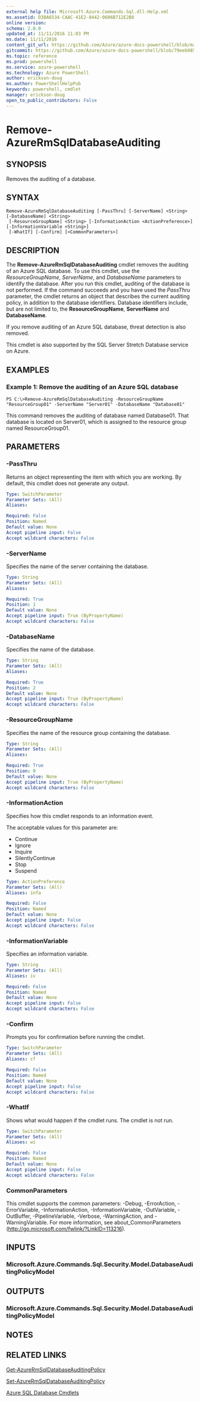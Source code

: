 ```yaml
---
external help file: Microsoft.Azure.Commands.Sql.dll-Help.xml
ms.assetid: D3BA6534-CAAC-41E2-8442-0606B712E2B8
online version: 
schema: 2.0.0
updated_at: 11/11/2016 11:03 PM
ms.date: 11/11/2016
content_git_url: https://github.com/Azure/azure-docs-powershell/blob/master/azureps-cmdlets-docs/ResourceManager/AzureRM.Sql/v2.3.0/Remove-AzureRmSqlDatabaseAuditing.md
gitcommit: https://github.com/Azure/azure-docs-powershell/blob/79eeb985ea480979357fb4695832a0c3d29a48bf/azureps-cmdlets-docs/ResourceManager/AzureRM.Sql/v2.3.0/Remove-AzureRmSqlDatabaseAuditing.md
ms.topic: reference
ms.prod: powershell
ms.service: azure-powershell
ms.technology: Azure PowerShell
author: erickson-doug
ms.author: PowerShellHelpPub
keywords: powershell, cmdlet
manager: erickson-doug
open_to_public_contributors: False
---
```


# Remove-AzureRmSqlDatabaseAuditing

## SYNOPSIS
Removes the auditing of a database.

## SYNTAX

```
Remove-AzureRmSqlDatabaseAuditing [-PassThru] [-ServerName] <String> [-DatabaseName] <String>
 [-ResourceGroupName] <String> [-InformationAction <ActionPreference>] [-InformationVariable <String>]
 [-WhatIf] [-Confirm] [<CommonParameters>]
```

## DESCRIPTION
The **Remove-AzureRmSqlDatabaseAuditing** cmdlet removes the auditing of an Azure SQL database.
To use this cmdlet, use the *ResourceGroupName*, *ServerName*, and *DatabaseName* parameters to identify the database.
After you run this cmdlet, auditing of the database is not performed.
If the command succeeds and you have used the *PassThru* parameter, the cmdlet returns an object that describes the current auditing policy, in addition to the database identifiers.
Database identifiers include, but are not limited to, the **ResourceGroupName**, **ServerName** and **DatabaseName**.

If you remove auditing of an Azure SQL database, threat detection is also removed.

This cmdlet is also supported by the SQL Server Stretch Database service on Azure.

## EXAMPLES

### Example 1: Remove the auditing of an Azure SQL database
```
PS C:\>Remove-AzureRmSqlDatabaseAuditing -ResourceGroupName "ResourceGroup01" -ServerName "Server01" -DatabaseName "Database01"
```

This command removes the auditing of database named Database01.
That database is located on Server01, which is assigned to the resource group named ResourceGroup01.

## PARAMETERS

### -PassThru
Returns an object representing the item with which you are working. By default, this cmdlet does not generate any output.

```yaml
Type: SwitchParameter
Parameter Sets: (All)
Aliases: 

Required: False
Position: Named
Default value: None
Accept pipeline input: False
Accept wildcard characters: False
```

### -ServerName
Specifies the name of the server containing the database.

```yaml
Type: String
Parameter Sets: (All)
Aliases: 

Required: True
Position: 1
Default value: None
Accept pipeline input: True (ByPropertyName)
Accept wildcard characters: False
```

### -DatabaseName
Specifies the name of the database.

```yaml
Type: String
Parameter Sets: (All)
Aliases: 

Required: True
Position: 2
Default value: None
Accept pipeline input: True (ByPropertyName)
Accept wildcard characters: False
```

### -ResourceGroupName
Specifies the name of the resource group containing the database.

```yaml
Type: String
Parameter Sets: (All)
Aliases: 

Required: True
Position: 0
Default value: None
Accept pipeline input: True (ByPropertyName)
Accept wildcard characters: False
```

### -InformationAction
Specifies how this cmdlet responds to an information event.

The acceptable values for this parameter are:

- Continue
- Ignore
- Inquire
- SilentlyContinue
- Stop
- Suspend

```yaml
Type: ActionPreference
Parameter Sets: (All)
Aliases: infa

Required: False
Position: Named
Default value: None
Accept pipeline input: False
Accept wildcard characters: False
```

### -InformationVariable
Specifies an information variable.

```yaml
Type: String
Parameter Sets: (All)
Aliases: iv

Required: False
Position: Named
Default value: None
Accept pipeline input: False
Accept wildcard characters: False
```

### -Confirm
Prompts you for confirmation before running the cmdlet.

```yaml
Type: SwitchParameter
Parameter Sets: (All)
Aliases: cf

Required: False
Position: Named
Default value: None
Accept pipeline input: False
Accept wildcard characters: False
```

### -WhatIf
Shows what would happen if the cmdlet runs. The cmdlet is not run.

```yaml
Type: SwitchParameter
Parameter Sets: (All)
Aliases: wi

Required: False
Position: Named
Default value: None
Accept pipeline input: False
Accept wildcard characters: False
```

### CommonParameters
This cmdlet supports the common parameters: -Debug, -ErrorAction, -ErrorVariable, -InformationAction, -InformationVariable, -OutVariable, -OutBuffer, -PipelineVariable, -Verbose, -WarningAction, and -WarningVariable. For more information, see about_CommonParameters (http://go.microsoft.com/fwlink/?LinkID=113216).

## INPUTS

### Microsoft.Azure.Commands.Sql.Security.Model.DatabaseAuditingPolicyModel

## OUTPUTS

### Microsoft.Azure.Commands.Sql.Security.Model.DatabaseAuditingPolicyModel

## NOTES

## RELATED LINKS

[Get-AzureRmSqlDatabaseAuditingPolicy](xref:ResourceManager/AzureRM.Sql/v2.3.0/Get-AzureRmSqlDatabaseAuditingPolicy.md)

[Set-AzureRmSqlDatabaseAuditingPolicy](xref:ResourceManager/AzureRM.Sql/v2.3.0/Set-AzureRmSqlDatabaseAuditingPolicy.md)

[Azure SQL Database Cmdlets](xref:ResourceManager/AzureRM.Sql/v2.3.0/AzureRM.Sql.md)


